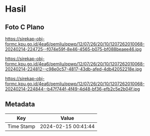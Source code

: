 # Hasil

## Foto C Plano

https://sirekap-obj-formc.kpu.go.id/4ea6/pemilu/ppwp/12/07/26/20/10/1207262010068-20240214-224725--f074e59f-8e46-4565-b075-bf088beaee46.jpg

https://sirekap-obj-formc.kpu.go.id/4ea6/pemilu/ppwp/12/07/26/20/10/1207262010068-20240214-224812--c98e0c57-4817-43db-afed-4db42052218e.jpg

https://sirekap-obj-formc.kpu.go.id/4ea6/pemilu/ppwp/12/07/26/20/10/1207262010068-20240214-224844--b47f744f-4f49-4d48-bf36-efb2c5e2b04f.jpg


## Metadata

| Key        | Value               |
| ---------- | ------------------- |
| Time Stamp | 2024-02-15 00:41:44 |



